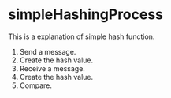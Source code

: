 # simpleHashingProcess
This is a explanation of simple hash function.

1. Send a message.
2. Create the hash value.
3. Receive a message.
4. Create the hash value.
5. Compare.
